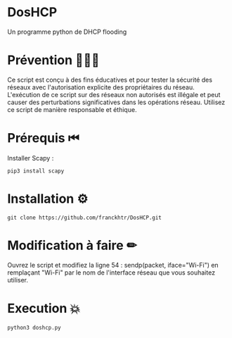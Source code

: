 # DosHCP 
Un programme python de DHCP flooding

# Prévention 👨🏻‍🏫
Ce script est conçu à des fins éducatives et pour tester la sécurité des réseaux avec l'autorisation explicite des propriétaires du réseau. L'exécution de ce script sur des réseaux non autorisés est illégale et peut causer des perturbations significatives dans les opérations réseau. Utilisez ce script de manière responsable et éthique.

# Prérequis ⏮
Installer Scapy :
    
    pip3 install scapy

# Installation ⚙

    git clone https://github.com/franckhtr/DosHCP.git

# Modification à faire ✏
Ouvrez le script et modifiez la ligne 54 : sendp(packet, iface="Wi-Fi") en remplaçant "Wi-Fi" par le nom de l'interface réseau que vous souhaitez utiliser. 

# Execution 💥

    python3 doshcp.py
